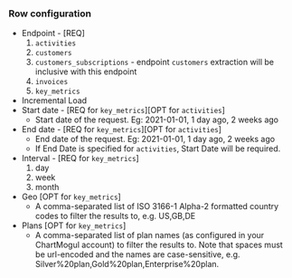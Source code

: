 ### Row configuration
  - Endpoint - [REQ]
      1. `activities`
      2. `customers`
      3. `customers_subscriptions` - endpoint `customers` extraction will be inclusive with this endpoint
      4. `invoices`
      5. `key_metrics`
  - Incremental Load
  - Start date - [REQ for `key_metrics`][OPT for `activities`] 
      - Start date of the request. Eg: 2021-01-01, 1 day ago, 2 weeks ago
  - End date - [REQ for `key_metrics`][OPT for `activities`] 
      - End date of the request. Eg: 2021-01-01, 1 day ago, 2 weeks ago
      - If End Date is specified for `activities`, Start Date will be required.
  - Interval - [REQ for `key_metrics`]
      1. day
      2. week
      3. month
  - Geo [OPT for `key_metrics`]
      - A comma-separated list of ISO 3166-1 Alpha-2 formatted country codes to filter the results to, e.g. US,GB,DE
  - Plans [OPT for `key_metrics`]
      - A comma-separated list of plan names (as configured in your ChartMogul account) to filter the results to. Note that spaces must be url-encoded and the names are case-sensitive, e.g. Silver%20plan,Gold%20plan,Enterprise%20plan.
